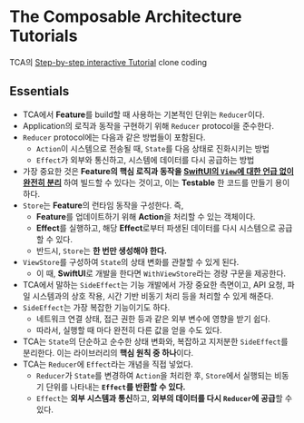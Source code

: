 # The Composable Architecture Tutorials

TCA의 [Step-by-step interactive Tutorial](https://pointfreeco.github.io/swift-composable-architecture/main/tutorials/meetcomposablearchitecture/) clone coding

## Essentials

- TCA에서 **Feature**를 build할 때 사용하는 기본적인 단위는 `Reducer`이다.
- Application의 로직과 동작을 구현하기 위해 `Reducer` protocol을 준수한다.
- `Reducer` protocol에는 다음과 같은 방법들이 포함된다.
  - `Action`이 시스템으로 전송될 때, `State`를 다음 상태로 진화시키는 방법
  - `Effect`가 외부와 통신하고, 시스템에 데이터를 다시 공급하는 방법
- 가장 중요한 것은 **Feature의 핵심 로직과 동작을 <u>SwiftUI의 `View`에 대한 언급 없이 완전히 분리</u>** 하여 빌드할 수 있다는 것이고, 이는 **Testable** 한 코드를 만들기 용이하다.
- `Store`는 **Feature**의 런타임 동작을 구성한다. 즉,
  - **Feature**를 업데이트하기 위해 **Action**을 처리할 수 있는 객체이다.
  - **Effect**를 실행하고, 해당 **Effect**로부터 파생된 데이터를 다시 시스템으로 공급할 수 있다.
  - 반드시, `Store`는 **한 번만 생성해야 한다.**
- `ViewStore`를 구성하여 `State`의 상태 변화를 관찰할 수 있게 된다.
  - 이 때, **SwiftUI**로 개발을 한다면 `WithViewStore`라는 경량 구문을 제공한다.
- TCA에서 말하는 `SideEffect`는 기능 개발에서 가장 중요한 측면이고, API 요청, 파일 시스템과의 상호 작용, 시간 기반 비동기 처리 등을 처리할 수 있게 해준다.
- `SideEffect`는 가장 복잡한 기능이기도 하다.
  - 네트워크 연결 상태, 접근 권한 등과 같은 외부 변수에 영향을 받기 쉽다.
  - 따라서, 실행할 때 마다 완전히 다른 값을 얻을 수도 있다.
- TCA는 `State`의 단순하고 순수한 상태 변화와, 복잡하고 지저분한 `SideEffect`를 분리한다. 이는 라이브러리의 **핵심 원칙 중 하나**이다.
- TCA는 `Reducer`에 `Effect`라는 개념을 직접 넣었다.
  - `Reducer`가 `State`를 변경하여 `Action`을 처리한 후, `Store`에서 실행되는 비동기 단위를 나타내는 **`Effect`를 반환할 수 있다.**
  - `Effect`는 **외부 시스템과 통신**하고, **외부의 데이터를 다시 `Reducer`에 공급**할 수 있다.